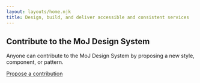 ```yaml
---
layout: layouts/home.njk
title: Design, build, and deliver accessible and consistent services
---
```


## Contribute to the MoJ Design System

Anyone can contribute to the MoJ Design System by proposing a new style, component, or pattern.

[Propose a contribution](./community/contribute)
